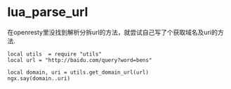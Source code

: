# lua_parse_url

在openresty里没找到解析分拆url的方法，就尝试自己写了个获取域名及uri的方法.

```
local utils  = require "utils"
local url = "http://baidu.com/query?word=bens"

local domain, uri = utils.get_domain_url(url)
ngx.say(domain..uri)
```
